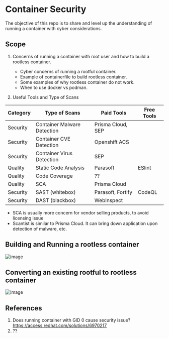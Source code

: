# Container Security
The objective of this repo is to share and level up the understanding of running a container with cyber considerations.

## Scope
1. Concerns of running a container with root user and how to build a rootless container.
   - Cyber concerns of running a rootful container.
   - Example of containerfile to build rootless container.
   - Some examples of why rootless container do not work.
   - When to use docker vs podman.
     
2. Useful Tools and Type of Scans
   
| Category          |  Type of Scans               | Paid Tools                   | Free Tools                  |
| ----------------- | ---------------------------- | ---------------------------- | --------------------------- |
| Security          | Container Malware Detection  | Prisma Cloud, SEP            |                             |
| Security          | Container CVE Detection      | Openshift ACS                |                             |
| Security          | Container Virus Detection    | SEP                          |                             |
| Quality           | Static Code Analysis         | Parasoft                     | ESlint                      |
| Quality           | Code Coverage                | ??                           |                             |
| Quality           | SCA                          | Prisma Cloud                 |                             |
| Security          | SAST (whitebox)              | Parasoft, Fortify            | CodeQL                      |
| Security          | DAST (blackbox)              | WebInspect                   |                             |

- SCA is usually more concern for vendor selling products, to avoid licensing issue
- Scantist is similar to Prisma Cloud. It can bring down application upon detection of malware, etc.

## Building and Running a rootless container
![image](https://github.com/okyspace/container-security/assets/55354225/d21bf8cb-a227-4fed-bc9c-9c37102f46c9)

## Converting an existing rootful to rootless container
![image](https://github.com/okyspace/container-security/assets/55354225/131ed2d9-d944-452a-85ed-7507cdc8e0fb)


## References
1. Does running container with GID 0 cause security issue?
https://access.redhat.com/solutions/6970217
2. ??

